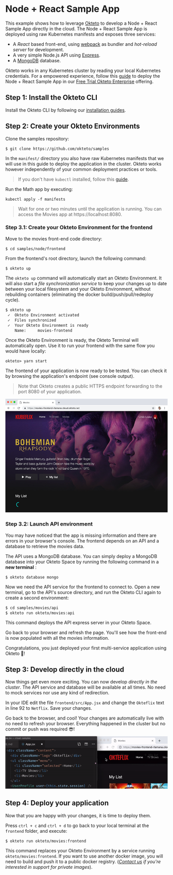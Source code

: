 # Node + React Sample App

This example shows how to leverage [Okteto](https://okteto.com) to develop a Node + React Sample App directly in the cloud. The Node + React Sample App is deployed using raw Kubernetes manifests and exposes three services:

- A *React* based front-end, using [webpack](https://webpack.js.org) as bundler and *hot-reload server* for development.
- A very simple Node.js API using [Express](https://expressjs.com).
- A [MongoDB](https://www.mongodb.com) database.

Okteto works in any Kubernetes cluster by reading your local Kubernetes credentials. For a empowered experience, follow this [guide](https://okteto.com/docs/samples/node/) to deploy the Node + React Sample App in our [Free Trial Okteto Enterprise](https://cloud.okteto.com) offering.


## Step 1: Install the Okteto CLI

Install the Okteto CLI by following our [installation guides](https://github.com/okteto/okteto/blob/master/docs/installation.md).


## Step 2: Create your Okteto Environments

Clone the samples repository:

```console
$ git clone https://github.com/okteto/samples
```

In the `manifest/` directory you also have raw Kubernetes manifests that we will use in this guide to deploy the application in the cluster. Okteto works however independently of your common deployment practices or tools.

> If you don't have `kubectl` installed, follow this [guide](https://kubernetes.io/docs/tasks/tools/install-kubectl/).

Run the Math app by executing:

```console
kubectl apply -f manifests
```

> Wait for one or two minutes until the application is running. You can access the Movies app at https://localhost:8080.

### Step 3.1: Create your Okteto Environment for the frontend

Move to the movies front-end code directory:

```console
$ cd samples/node/frontend
```

From the frontend's root directory, launch the following command:

```console
$ okteto up
```

The `okteto up` command will automatically start an Okteto Environment. It will also start a *file synchronization service* to keep your changes up to date between your local filesystem and your Okteto Environment, without rebuilding containers (eliminating the docker build/push/pull/redeploy cycle).

```console
$ okteto up
 ✓  Okteto Environment activated
 ✓  Files synchronized
 ✓  Your Okteto Environment is ready
    Name:     movies-frontend
```

Once the Okteto Environment is ready, the Okteto Terminal will automatically open. Use it to run your frontend with the same flow you would have locally:

```console
okteto> yarn start
```

The frontend of your application is now ready to be tested. You can check it by browsing the application's endpoint (see console output). 

> Note that Okteto creates a public HTTPS endpoint forwarding to the port 8080 of your application.

<p align="center"><img src="frontend/static/movies-frontend.jpg" width="550" /></p>

### Step 3.2: Launch API environment

You may have noticed that the app is missing information and there are errors in your browser's console. The frontend depends on an API and a database to retrieve the movies data. 

The API uses a MongoDB database. You can simply deploy a MongoDB database into your Okteto Space by running the following command in a **new terminal** :

```console
$ okteto database mongo
```

Now we need the API service for the frontend to connect to. Open a new terminal, go to the API's source directory, and run the Okteto CLI again to create a second environment:

```console
$ cd samples/movies/api
$ okteto run okteto/movies:api
```

This command deploys the API express server in your Okteto Space.

Go back to your browser and refresh the page. You'll see how the front-end is now populated with all the movies information.

Congratulations, you just deployed your first multi-service application using Okteto 🚀! 

## Step 3: Develop directly in the cloud

Now things get even more exciting. You can now develop *directly in the cluster*. The API service and database will be available at all times. No need to mock services nor use any kind of redirection.
 
In your IDE edit the file `frontend/src/App.jsx` and change the `Okteflix` text in line 92 to `Netflix`. Save your changes.

Go back to the browser, and cool! Your changes are automatically live with no need to refresh your browser. Everything happened in the cluster but no commit or push was required 😎!

<p align="center"><img src="frontend/static/okteflix.gif" width="650" /></p>

## Step 4: Deploy your application

Now that you are happy with your changes, it is time to deploy them.

Press `ctrl + c` and `ctrl + d` to go back to your local terminal at the `frontend` folder, and execute:

```console
$ okteto run okteto/movies:frontend
```

This command replaces your Okteto Environment by a service running `okteto/movies:frontend`. If you want to use another docker image, you will need to build and push it to a public docker registry. (*[Contact us](mailto:sales@okteto.com?Subject=Support%20for%20private%20images)  if you're interested in support for private images*).
